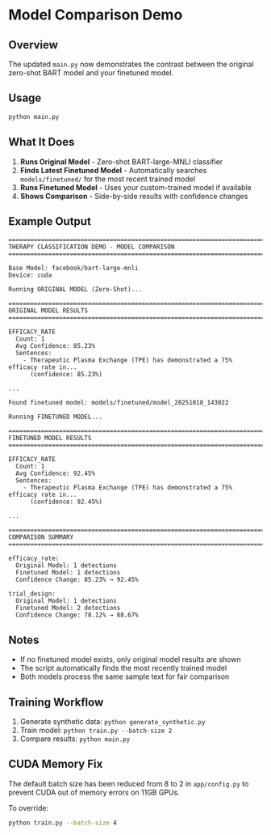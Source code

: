 # Model Comparison Demo

## Overview

The updated `main.py` now demonstrates the contrast between the original zero-shot BART model and your finetuned model.

## Usage

```bash
python main.py
```

## What It Does

1. **Runs Original Model** - Zero-shot BART-large-MNLI classifier
2. **Finds Latest Finetuned Model** - Automatically searches `models/finetuned/` for the most recent trained model
3. **Runs Finetuned Model** - Uses your custom-trained model if available
4. **Shows Comparison** - Side-by-side results with confidence changes

## Example Output

```
===============================================================================
THERAPY CLASSIFICATION DEMO - MODEL COMPARISON
===============================================================================

Base Model: facebook/bart-large-mnli
Device: cuda

Running ORIGINAL MODEL (Zero-Shot)...

===============================================================================
ORIGINAL MODEL RESULTS
===============================================================================

EFFICACY_RATE
  Count: 1
  Avg Confidence: 85.23%
  Sentences:
    - Therapeutic Plasma Exchange (TPE) has demonstrated a 75% efficacy rate in...
      (confidence: 85.23%)

...

Found finetuned model: models/finetuned/model_20251018_143022

Running FINETUNED MODEL...

===============================================================================
FINETUNED MODEL RESULTS
===============================================================================

EFFICACY_RATE
  Count: 1
  Avg Confidence: 92.45%
  Sentences:
    - Therapeutic Plasma Exchange (TPE) has demonstrated a 75% efficacy rate in...
      (confidence: 92.45%)

...

===============================================================================
COMPARISON SUMMARY
===============================================================================

efficacy_rate:
  Original Model: 1 detections
  Finetuned Model: 1 detections
  Confidence Change: 85.23% → 92.45%

trial_design:
  Original Model: 1 detections
  Finetuned Model: 2 detections
  Confidence Change: 78.12% → 88.67%
```

## Notes

- If no finetuned model exists, only original model results are shown
- The script automatically finds the most recently trained model
- Both models process the same sample text for fair comparison

## Training Workflow

1. Generate synthetic data: `python generate_synthetic.py`
2. Train model: `python train.py --batch-size 2`
3. Compare results: `python main.py`

## CUDA Memory Fix

The default batch size has been reduced from 8 to 2 in `app/config.py` to prevent CUDA out of memory errors on 11GB GPUs.

To override:
```bash
python train.py --batch-size 4
```

